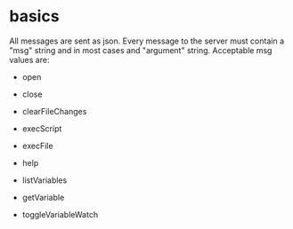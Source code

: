 # basics

All messages are sent as json. Every message to the server must contain a "msg" string and in most cases and "argument" string.  Acceptable msg values are:

* open

* close

* clearFileChanges

* execScript

* execFile

* help

* listVariables

* getVariable

* toggleVariableWatch

